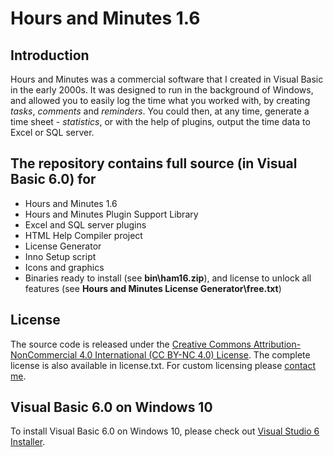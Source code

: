 # Hours and Minutes 1.6

## Introduction

Hours and Minutes was a commercial software that I created in Visual Basic in the early 2000s. It was designed to run in the background of Windows, and allowed you to easily log the time what you worked with, by creating *tasks*, *comments* and *reminders*. You could then, at any time, generate a time sheet - *statistics*, or with the help of plugins, output the time data to Excel or SQL server. 

## The repository contains full source (in Visual Basic 6.0) for

* Hours and Minutes 1.6 
* Hours and Minutes Plugin Support Library
* Excel and SQL server plugins
* HTML Help Compiler project
* License Generator
* Inno Setup script
* Icons and graphics
* Binaries ready to install (see **bin\ham16.zip**), and license to unlock all features (see **Hours and Minutes License Generator\free.txt**)

## License

The source code is released under the [Creative Commons Attribution-NonCommercial 4.0 International (CC BY-NC 4.0) License](https://creativecommons.org/licenses/by-nc/4.0/). The complete license is also available in license.txt. For custom licensing please [contact me](mailto:fredrik@johanssonrobotics.com).

## Visual Basic 6.0 on Windows 10

To install Visual Basic 6.0 on Windows 10, please check out [Visual Studio 6 Installer](http://nuke.vbcorner.net/Articles/VB60/VisualStudio6Installer/tabid/93/language/en-US/Default.aspx).
